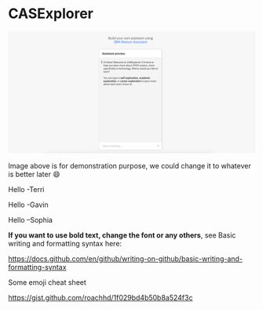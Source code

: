 # CASExplorer

![GitHub Logo](/CASExplorer.png)

Image above is for demonstration purpose, we could change it to whatever is better later :smile:

Hello -Terri

Hello -Gavin

Hello –Sophia


**If you want to use bold text, change the font or any others**, see Basic writing and formatting syntax here:

https://docs.github.com/en/github/writing-on-github/basic-writing-and-formatting-syntax

Some emoji cheat sheet

https://gist.github.com/roachhd/1f029bd4b50b8a524f3c
